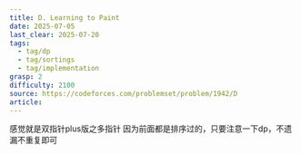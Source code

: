 ```yaml
---
title: D. Learning to Paint
date: 2025-07-05
last_clear: 2025-07-20
tags:
  - tag/dp
  - tag/sortings
  - tag/implementation
grasp: 2
difficulty: 2100
source: https://codeforces.com/problemset/problem/1942/D
article:
---
```

感觉就是双指针plus版之多指针
因为前面都是排序过的，只要注意一下dp，不遗漏不重复即可
